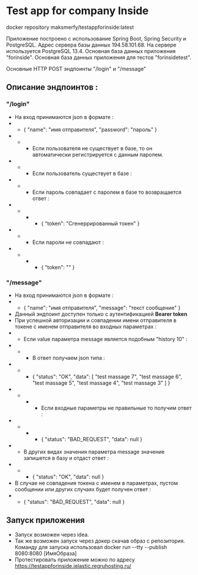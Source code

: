 # Test app for company Inside

docker repository maksmerfy/testappforinside:latest

Приложение построено с использование Spring Boot, Spring Security и PostgreSQL.
Адрес сервера базы данных 194.58.101.68.
На сервере используется PostgreSQL 13.4.
Основная база данных приложения "forinside". 
Основная база данных приложения для тестов "forinsidetest".

Основные HTTP POST эндпоинты "/login" и "/message"

## Описание эндпоинтов :

### "/login"

* На вход принимаются json в формате :
*
    * {
      "name": "имя отправителя",
      "password": "пароль"
      }
*
    *
        * Если пользователя не существует в базе, то он автоматически регистрируется с данным паролем.
*
    *
        * Если пользователь существует в базе :
*
    *
        * Если пароль совпадает с паролем в базе то возвращается ответ :
*
    *
        *
            * { "token": "Сгенеррированный токен" }
*
    *
        * Если пароли не совпадают :
*
    *
        *
            * { "token": "" }

### "/message"

* На вход принимаются json в формате :
*
    * {
      "name": "имя отправителя",
      "message": "текст сообщение"
      }
* Данный эндпоинт доступен только с аутентификацией **Bearer token**
* При успешной авторизации и совпадении имени отправителя в токене с именем отправителя во входных параметрах :
*
    * Если value параметра message является подобным "history 10" :
*
    *
        * В ответ получаем json типа :
*
    *
        * {
          "status": "OK",
          "data": [
          "test massage 7",
          "test massage 6",
          "test massage 5",
          "test massage 4",
          "test massage 3"
          ]
          }
*
    *
        *
            * Если входные параметры не правильные то получим ответ :
*
    *
        *
            * {
              "status": "BAD_REQUEST",
              "data": null }
*
    * В других видах значения параметра message значение запишется в базу и отдаст ответ :
*
    *
        * {
          "status": "OK",
          "data": null }
* В случае не совпадения токена с именем в параметрах, пустом сообщении или других случаях будет получен ответ :
*
    * {
      "status": "BAD_REQUEST",
      "data": null }

## Запуск приложения

* Запуск возможен через idea. 
* Так же возможен запуск через докер скачав образ с репозитория. Команду для запуска
использовал docker run --tty --publish 8080:8080 [ИмяОбраза]
* Протестировать приложение можно по адресу https://testappforinside.jelastic.regruhosting.ru/